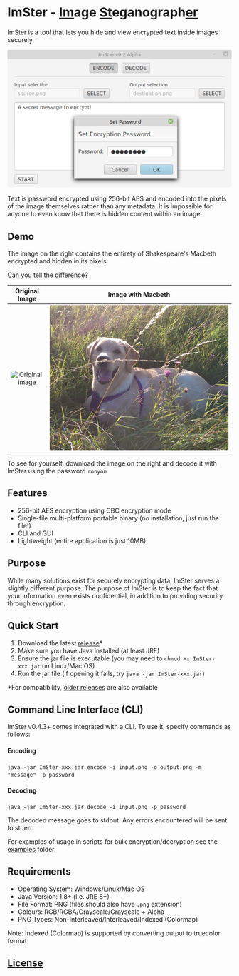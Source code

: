 # ImSter - <ins>Im</ins>age <ins>St</ins>eganograph<ins>er</ins>

ImSter is a tool that lets you hide and view encrypted text inside images securely. 

<p align="center">
<img src=images/mainView.png alt="Main GUI view">
 </p>

Text is password encrypted using 256-bit AES and encoded into the pixels of the image themselves
rather than any metadata. It is impossible for anyone to even know that there is hidden content within
an image.

## Demo
The image on the right contains the entirety of Shakespeare's Macbeth encrypted and hidden in its pixels.

Can you tell the difference?

Original Image            |  Image with Macbeth
:-------------------------:|:-------------------------:
![Original image](images/original.png)  |  ![Image with Macbeth hidden inside](images/hidden.png)

To see for yourself, download the image on the right and decode it with ImSter using the password `ronyon`.

## Features
- 256-bit AES encryption using CBC encryption mode
- Single-file multi-platform portable binary (no installation, just run the file!)
- CLI and GUI
- Lightweight (entire application is just 10MB)

## Purpose
While many solutions exist for securely encrypting data, ImSter serves a slightly different purpose. The purpose
 of ImSter is to keep the fact that your information even exists confidential, in addition to providing security through encryption.
 
## Quick Start

1. Download the latest [release](https://github.com/armytricks/ImSter/releases/latest)*
2. Make sure you have Java installed (at least JRE)
3. Ensure the jar file is executable (you may need to `chmod +x ImSter-xxx.jar` on Linux/Mac OS)
4. Run the jar file (if opening it fails, try `java -jar ImSter-xxx.jar`)

*For compatibility, [older releases](https://github.com/armytricks/ImSter/releases) are also available

## Command Line Interface (CLI)

ImSter v0.4.3+ comes integrated with a CLI. To use it, specify commands as follows:

#### Encoding
`java -jar ImSter-xxx.jar encode -i input.png -o output.png -m "message" -p password`
#### Decoding
`java -jar ImSter-xxx.jar decode -i input.png -p password`

The decoded message goes to stdout. Any errors encountered will be sent to stderr.

For examples of usage in scripts for bulk encryption/decryption see the [examples](examples) folder.

## Requirements

- Operating System: Windows/Linux/Mac OS
- Java Version: 1.8+ (i.e. JRE 8+)
- File Format: PNG (files should also have `.png` extension)
- Colours: RGB/RGBA/Grayscale/Grayscale + Alpha
- PNG Types: Non-Interleaved/Interleaved/Indexed (Colormap)

Note: Indexed (Colormap) is supported by converting output to truecolor format

## [License](LICENSE)

<!---
Add libraries, manual build?, and license, and how it works?
-->
